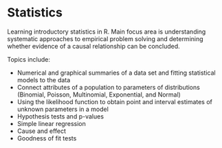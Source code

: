 # Statistics

Learning introductory statistics in R. Main focus area is understanding systematic approaches to empirical problem solving and determining whether evidence of a causal relationship can be concluded.

Topics include:
* Numerical and graphical summaries of a data set and fitting statistical models to the data
* Connect attributes of a population to parameters of distributions (Binomial, Poisson, Multinomial, Exponential, and Normal)
* Using the likelihood function to obtain point and interval estimates of unknown parameters in a model
* Hypothesis tests and p-values
* Simple linear regression
* Cause and effect
* Goodness of fit tests
